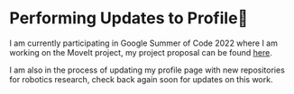 # Performing Updates to Profile🔧
I am currently participating in Google Summer of Code 2022 where I am working on the MoveIt project, my project proposal can be found [here](https://summerofcode.withgoogle.com/programs/2022/projects/AICLMf2p). 

I am also in the process of updating my profile page with new repositories for robotics research, check back again soon for updates on this work. 
